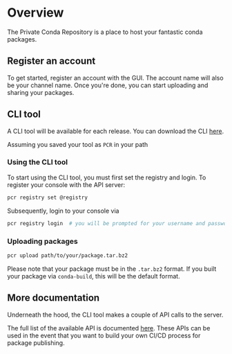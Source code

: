 # Overview

The Private Conda Repository is a place to host your fantastic conda packages.

## Register an account

To get started, register an account with the GUI. The account name will also be your
channel name. Once you're done, you can start uploading and sharing your packages.

## CLI tool

A CLI tool will be available for each release. You can download the CLI
[here](https://github.com/DanielBok/private-conda-repo/releases).

Assuming you saved your tool as `PCR` in your path

### Using the CLI tool

To start using the CLI tool, you must first set the registry and login.
To register your console with the API server:

```sh
pcr registry set @registry
```

Subsequently, login to your console via

```bash
pcr registry login  # you will be prompted for your username and password here
```

### Uploading packages

```sh
pcr upload path/to/your/package.tar.bz2
```

Please note that your package must be in the `.tar.bz2` format. If you built your
package via `conda-build`, this will be the default format.

## More documentation

Underneath the hood, the CLI tool makes a couple of API calls to the server.

The full list of the available API is documented [here](https://github.com/DanielBok/private-conda-repo/tree/master/server).
These APIs can be used in the event that you want to build your own CI/CD process
for package publishing.
